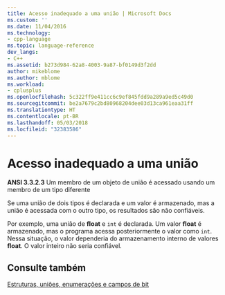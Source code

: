 ```yaml
---
title: Acesso inadequado a uma união | Microsoft Docs
ms.custom: ''
ms.date: 11/04/2016
ms.technology:
- cpp-language
ms.topic: language-reference
dev_langs:
- C++
ms.assetid: b273d984-62a8-4003-9a87-bf0149d3f2dd
author: mikeblome
ms.author: mblome
ms.workload:
- cplusplus
ms.openlocfilehash: 5c322ff9e411cc6c9ef845fdd9a289a9ed5c49d0
ms.sourcegitcommit: be2a7679c2bd80968204dee03d13ca961eaa31ff
ms.translationtype: HT
ms.contentlocale: pt-BR
ms.lasthandoff: 05/03/2018
ms.locfileid: "32383586"
---
```

# <a name="improper-access-to-a-union"></a>Acesso inadequado a uma união
**ANSI 3.3.2.3** Um membro de um objeto de união é acessado usando um membro de um tipo diferente  
  
 Se uma união de dois tipos é declarada e um valor é armazenado, mas a união é acessada com o outro tipo, os resultados são não confiáveis.  
  
 Por exemplo, uma união de **float** e `int` é declarada. Um valor **float** é armazenado, mas o programa acessa posteriormente o valor como `int`. Nessa situação, o valor dependeria do armazenamento interno de valores **float**. O valor inteiro não seria confiável.  
  
## <a name="see-also"></a>Consulte também  
 [Estruturas, uniões, enumerações e campos de bit](../c-language/structures-unions-enumerations-and-bit-fields.md)